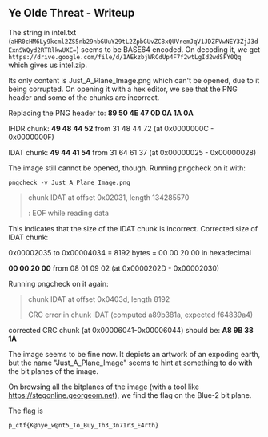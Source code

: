 
## Ye Olde Threat - Writeup

The string in intel.txt (```aHR0cHM6Ly9kcml2ZS5nb29nbGUuY29tL2ZpbGUvZC8xQUVremJqV1JDZFVwNEY3ZjJ3dExnSWQyd2RTRlkwUXE=```) seems to be BASE64 encoded. On decoding it, we get 
```https://drive.google.com/file/d/1AEkzbjWRCdUp4F7f2wtLgId2wdSFY0Qq``` which gives us intel.zip.

Its only content is Just_A_Plane_Image.png which can't be opened, due to it being corrupted. On opening it with a hex editor, we see that the PNG header and some of the chunks are incorrect.


Replacing the PNG header to: **89 50 4E 47 0D 0A 1A 0A**

IHDR chunk: **49 48 44 52**  from 31 48 44 72 (at 0x0000000C - 0x0000000F)

IDAT chunk: **49 44 41 54**  from 31 64 61 37 (at 0x00000025 - 0x00000028)


The image still cannot be opened, though. Running pngcheck on it with:

```
pngcheck -v Just_A_Plane_Image.png
```

> chunk IDAT at offset 0x02031, length 134285570
> 
> :  EOF while reading data


This indicates that the size of the IDAT chunk is incorrect. Corrected size of IDAT chunk: 

0x00002035 to 0x00004034 = 8192 bytes = 00 00 20 00 in hexadecimal

**00 00 20 00** from 08 01 09 02 (at 0x0000202D - 0x00002030)

Running pngcheck on it again:

> chunk IDAT at offset 0x0403d, length 8192
> 
> CRC error in chunk IDAT (computed a89b381a, expected f64839a4)

corrected CRC chunk (at 0x00006041-0x00006044) should be:
**A8 9B 38 1A**  


The image seems to be fine now. It depicts an artwork of an expoding earth, but the name "Just_A_Plane_Image" seems to hint at something to do with the bit planes of the image.

On browsing all the bitplanes of the image (with a tool like https://stegonline.georgeom.net), we find the flag on the Blue-2 bit plane.

The flag is 
```
p_ctf{K@nye_w@nt5_To_Buy_Th3_3n71r3_E4rth}
```

